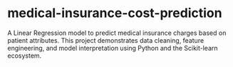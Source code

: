 # medical-insurance-cost-prediction
A Linear Regression model to predict medical insurance charges based on patient attributes. This project demonstrates data cleaning, feature engineering, and model interpretation using Python and the Scikit-learn ecosystem.
